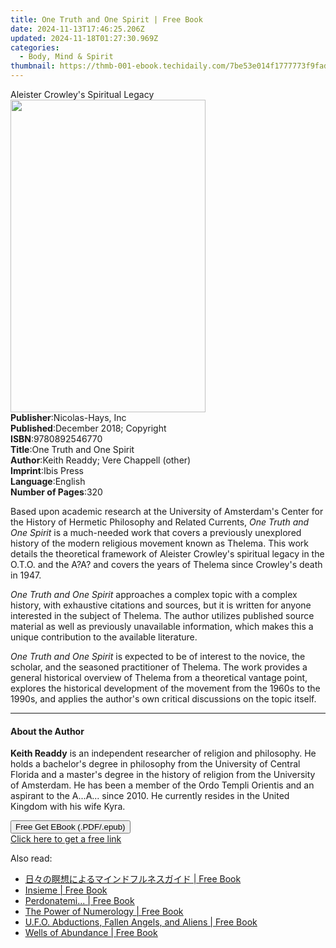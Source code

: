 ```yaml
---
title: One Truth and One Spirit | Free Book
date: 2024-11-13T17:46:25.206Z
updated: 2024-11-18T01:27:30.969Z
categories:
  - Body, Mind & Spirit
thumbnail: https://thmb-001-ebook.techidaily.com/7be53e014f1777773f9fade8250b539872ca87ea853c7226fd5fc4a59a003faa.jpg
---
```

<main id="book-container">
  <div class="flex flex-col">
    <div class="book-brief flex-1 py-6 px-4 sm:p-6 md:py-10 md:px-8">
      <!-- brief-->
      <div class="book-brief-main">Aleister Crowley's Spiritual Legacy</div>
    </div>
    <div
      class="book-meta-info flex-1 grid gap-4 col-start-1 col-end-3 row-start-1 sm:mb-6 sm:grid-cols-4 lg:gap-6 lg:col-start-2 lg:row-end-6 lg:row-span-6 lg:mb-0"
    >
      <div
        class="book-meta-info-left place-content-center mt-4 p-4 text-sm leading-6 col-start-2 col-span-2 dark:text-slate-400"
      >
        <img
          class="w-full h-500 object-cover rounded-lg sm:h-255 sm:col-span-2 lg:col-span-full"
          src="https://img-001-ebook.techidaily.com/facc6a78c975230bc2897d04fc63212c6b41af7ad50f12f8073c8db916bb5179.jpg"
          alt=""
          width="312"
          height="500"
        />
      </div>
      <div
        class="book-meta-info-right mt-2 col-start-1 row-start-2 col-span-3 self-center"
      >
        <!-- meta data  -->
        <div class="flex flex-col px-4 md:px-8">
          <div class="flex-1">
            <strong>Publisher</strong>:<span class="px-2"
              >Nicolas-Hays, Inc</span
            >
          </div>
          <div class="flex-1">
            <strong>Published</strong>:<span class="px-2"
              >December 2018; Copyright</span
            >
          </div>
          <div class="flex-1">
            <strong>ISBN</strong>:<span class="px-2">9780892546770</span>
          </div>
          <div class="flex-1">
            <strong>Title</strong>:<span class="px-2"
              >One Truth and One Spirit</span
            >
          </div>
          <div class="flex-1">
            <strong>Author</strong>:<span class="px-2"
              >Keith Readdy; Vere Chappell (other)</span
            >
          </div>
          <div class="flex-1">
            <strong>Imprint</strong>:<span class="px-2">Ibis Press</span>
          </div>
          <div class="flex-1">
            <strong>Language</strong>:<span class="px-2">English</span>
          </div>
          <div class="flex-1">
            <strong>Number of Pages</strong>:<span class="px-2">320</span>
          </div>
        </div>
      </div>
    </div>
    <div class="book-description flex-1 py-6 px-4 sm:p-6 md:py-10 md:px-8">
      <div class="book-description-main">
        <div accordion-content="" id="description">
          <p>
            Based upon academic research at the University of Amsterdam's Center
            for the History of Hermetic Philosophy and Related Currents,
            <i>One Truth and One Spirit</i> is a much-needed work that covers a
            previously unexplored history of the modern religious movement known
            as Thelema. This work details the theoretical framework of Aleister
            Crowley's spiritual legacy in the O.T.O. and the A?A? and covers the
            years of Thelema since Crowley's death in 1947.
          </p>
          <p>
            <i>One Truth and One Spirit</i> approaches a complex topic with a
            complex history, with exhaustive citations and sources, but it is
            written for anyone interested in the subject of Thelema. The author
            utilizes published source material as well as previously unavailable
            information, which makes this a unique contribution to the available
            literature.
          </p>
          <p>
            <i>One Truth and One Spirit</i> is expected to be of interest to the
            novice, the scholar, and the seasoned practitioner of Thelema. The
            work provides a general historical overview of Thelema from a
            theoretical vantage point, explores the historical development of
            the movement from the 1960s to the 1990s, and applies the author's
            own critical discussions on the topic itself.
          </p>
        </div>
        <div class="accordion-fader"></div>
      </div>
    </div>
    <div class="book-excerpts flex-1 py-6 px-4 sm:p-6 md:py-10 md:px-8">
      <!-- excerpts-->
      <div class="book-excerpts-main">
        <hr />
        <h4 class="placeholder placeholder-heading">
          <span>About the Author</span>
        </h4>
        <p>
          <b>Keith Readdy</b> is an independent researcher of religion and
          philosophy. He holds a bachelor's degree in philosophy from the
          University of Central Florida and a master's degree in the history of
          religion from the University of Amsterdam. He has been a member of the
          Ordo Templi Orientis and an aspirant to the A...A... since 2010. He
          currently resides in the United Kingdom with his wife Kyra.
        </p>
      </div>
    </div>
    <div
      class="book-about-author flex-1 py-6 px-4 sm:p-6 md:py-10 md:px-8"
    ></div>
    <div class="book-free-get flex-1 py-6 px-4 sm:p-6 md:py-10 md:px-8">
      <button
        id="btn-free-get"
        class="bg-blue-500 hover:bg-blue-700 text-white font-bold py-2 px-4 rounded"
      >
        Free Get EBook (.PDF/.epub)
      </button>
      <div id="countdown-display" class="px-2 text-lg mt-2"></div>
      <a
        id="free-link"
        class="hidden bg-blue-500 hover:bg-blue-700 text-white font-bold py-2 px-4 rounded"
        href="https://www.ebooks.com/en-us/book/96178142/one-truth-and-one-spirit/keith-readdy/"
        target="_blank"
        >Click here to get a free link</a
      >
    </div>
    <script>
      let countdownTime = 0;
      let countdownInterval = null;
      document
        .getElementById('btn-free-get')
        .addEventListener('click', startCountdown);
      function startCountdown() {
        countdownTime = new Date().getTime() + 60000 * 3;
        countdownInterval = setInterval(updateCountdown, 1000);
        document.getElementById('btn-free-get').disabled = true;
        document
          .getElementById('btn-free-get')
          .classList.add('bg-gray-500', 'cursor-not-allowed');
      }
      function updateCountdown() {
        let currentTime = new Date().getTime();
        let timeLeft = countdownTime - currentTime;
        let secondsLeft = Math.floor(timeLeft / 1000);
        document.getElementById('countdown-display').innerHTML =
          `Remaining time: ${secondsLeft} seconds.`;
        if (secondsLeft <= 0) {
          clearInterval(countdownInterval);
          document.getElementById('btn-free-get').classList.add('hidden');
          document.getElementById('free-link').classList.remove('hidden');
          document.getElementById('countdown-display').innerHTML = '';
        }
      }
    </script>
  </div>
</main>

<ins class="adsbygoogle"
      style="display:block"
      data-ad-client="ca-pub-7571918770474297"
      data-ad-slot="8358498916"
      data-ad-format="auto"
      data-full-width-responsive="true"></ins>
    

<span class="atpl-alsoreadstyle">Also read:</span>
<div><ul>
<li><a href="https://novels-ebooks.techidaily.com/210688847-9781667442419-5pel44cf44gu556r5ooz44gr44ki44kl44oe44kk44oz44oj44ov44or44on44k544ks44kk44oj/"><u>日々の瞑想によるマインドフルネスガイド | Free Book</u></a></li>
<li><a href="https://novels-ebooks.techidaily.com/210688798-9781667442327-insieme/"><u>Insieme | Free Book</u></a></li>
<li><a href="https://novels-ebooks.techidaily.com/210688689-9781667442242-perdonatemi/"><u>Perdonatemi... | Free Book</u></a></li>
<li><a href="https://novels-ebooks.techidaily.com/210689143-9780985168254-the-power-of-numerology/"><u>The Power of Numerology | Free Book</u></a></li>
<li><a href="https://novels-ebooks.techidaily.com/210689216-9781638856931-ufo-abductions-fallen-angels-and-aliens/"><u>U.F.O. Abductions, Fallen Angels, and Aliens | Free Book</u></a></li>
<li><a href="https://novels-ebooks.techidaily.com/210689049-9780875168999-wells-of-abundance/"><u>Wells of Abundance | Free Book</u></a></li>
</ul></div>

